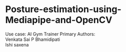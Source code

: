 # Posture-estimation-using-Mediapipe-and-OpenCV
Use case: AI Gym Trainer
Primary Authors:  
Venkata Sai P Bhamidipati  
Ishi saxena
